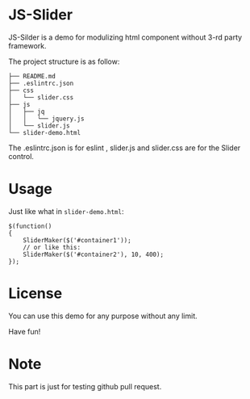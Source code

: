 # JS-Slider

JS-Silder is a demo for modulizing html component without 3-rd party framework.

The project structure is as follow:

    ├── README.md
    ├── .eslintrc.json
    ├── css
    │   └── slider.css
    ├── js
    │   ├── jq
    │   │   └── jquery.js
    │   └── slider.js
    └── slider-demo.html

The .eslintrc.json is for eslint , slider.js and slider.css are for the Slider control.

# Usage

Just like what in `slider-demo.html`:

    $(function()
    {
        SliderMaker($('#container1'));
        // or like this:
        SliderMaker($('#container2'), 10, 400);
    });

# License

You can use this demo for any purpose without any limit.

Have fun!

# Note

This part is just for testing github pull request.
